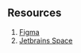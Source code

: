 ## Resources
1) [Figma](https://www.figma.com/file/1F3LLRPWyizm1Xe4SwR1xq/Shorty?node-id=7%3A17&t=puygxXGiJ5UKoJA3-1)
2) [Jetbrains Space](https://baggerteam.jetbrains.space/)

